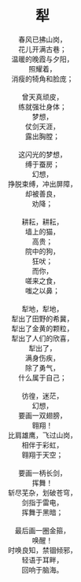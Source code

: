 <div style="text-align: center">
<!DOCTYPE html>
<html lang="en">
<head>
<meta charset="UTF-8">
<meta name="viewport" content="width=device-width, initial-scale=1.0">
<title>Document</title>
<style>
  h1 {
    position: relative;
    cursor: pointer;
  }
  h1::after {
    content: attr(data-date);
    position: absolute;
    bottom: 100%;
    left: 0;
    background-color: #f9f9f9;
    border: 1px solid #ddd;
    padding: 5px;
    visibility: hidden;
    opacity: 0;
    transition: opacity 0.5s, visibility 0.5s;
  }
  h1:hover::after {
    visibility: visible;
    opacity: 1;
  }
</style>
</head>
<body>
<h1 data-date="2023-10-27 写于癸卯年壬戌月">犁</h1>
</body>
</html>

春风已拂山岗，\
花儿开满古巷；\
温暖的晚霞与夕阳，\
照耀着，\
消瘦的犄角和脸庞；\
\
曾天真顽皮，\
练就强壮身体；\
梦想，\
仗剑天涯，\
露出胸膛；\
\
这闪光的梦想，\
缚于蚕房；\
幻想，\
挣脱束缚，冲出屏障，\
却被善良，\
劝降；\
\
耕耘，耕耘，\
墙上的猫，\
高贵；\
院中的狗，\
狂吠；\
而你，\
嗟来之食，\
嗤之以鼻；\
\
犁地，犁地，\
犁出了田野的希冀，\
犁出了金黄的颗粒，\
犁出了人们的欣喜，\
犁出了，\
满身伤疾，\
除了勇气，\
什么属于自己；\
\
彷徨，迷茫，\
幻想，\
要画一双翅膀，\
翱翔！\
比肩雄鹰，飞过山岗，\
相伴于彩虹，\
翱翔于天空；\
\
要画一柄长剑，\
挥舞！\
斩尽芜杂，划破苍穹，\
剑指于雷电，\
挥舞于黑暗；\
\
最后画一圈金箍，\
唤醒！\
时唤良知，禁锢倾邪，\
轻语于耳畔，\
回响于脑海。
</div>


